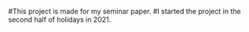 #This project is made for my seminar paper.
#I started the project in the second half of holidays in 2021.